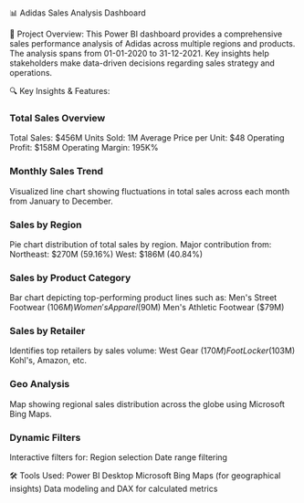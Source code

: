 📊 Adidas Sales Analysis Dashboard

📌 Project Overview:
This Power BI dashboard provides a comprehensive sales performance analysis of Adidas across multiple regions and products.
The analysis spans from 01-01-2020 to 31-12-2021.
Key insights help stakeholders make data-driven decisions regarding sales strategy and operations.

🔍 Key Insights & Features:
### Total Sales Overview
Total Sales: $456M
Units Sold: 1M
Average Price per Unit: $48
Operating Profit: $158M
Operating Margin: 195K%

### Monthly Sales Trend
Visualized line chart showing fluctuations in total sales across each month from January to December.

### Sales by Region
Pie chart distribution of total sales by region.
Major contribution from:
Northeast: $270M (59.16%)
West: $186M (40.84%)

### Sales by Product Category
Bar chart depicting top-performing product lines such as:
Men's Street Footwear ($106M)
Women's Apparel ($90M)
Men's Athletic Footwear ($79M)

### Sales by Retailer
Identifies top retailers by sales volume:
West Gear ($170M)
Foot Locker ($103M)
Kohl's, Amazon, etc.

### Geo Analysis
Map showing regional sales distribution across the globe using Microsoft Bing Maps.

### Dynamic Filters
Interactive filters for:
Region selection
Date range filtering


🛠 Tools Used:
Power BI Desktop
Microsoft Bing Maps (for geographical insights)
Data modeling and DAX for calculated metrics

